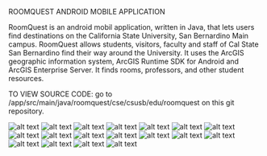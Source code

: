 ROOMQUEST ANDROID MOBILE APPLICATION

RoomQuest is an android mobil application, written in Java, that lets users find destinations on the California State University, San Bernardino Main campus. RoomQuest allows students, visitors, faculty and staff of Cal State San Bernardino find their way around the University. It uses the ArcGIS geographic information system, ArcGIS Runtime SDK for Android and ArcGIS Enterprise Server. It finds rooms, professors, and other student resources.



TO VIEW SOURCE CODE: 
go to /app/src/main/java/roomquest/cse/csusb/edu/roomquest on this git repository.

![alt text](Project_Pictures/splash_screen.png)
![alt text](Project_Pictures/search.png)
![alt text](Project_Pictures/search2.png)
![alt text](Project_Pictures/bldg_collegeofEducation.png)
![alt text](Project_Pictures/bldg_jackBrown.png)
![alt text](Project_Pictures/bldg_universityHall.png)
![alt text](Project_Pictures/bldg_universityHall2.png)
![alt text](Project_Pictures/campus.png)
![alt text](Project_Pictures/campus2.png)
![alt text](Project_Pictures/grid_menu.png)
![alt text](Project_Pictures/ic_launcher.png)
![alt text](Project_Pictures/icon_Dining.png)
![alt text](Project_Pictures/icon_disabilityParkings.png)
![alt text](Project_Pictures/icon_emergencyPhones.png)
![alt text](Project_Pictures/icon_parkingPermitsDispensers.png)
![alt text](Project_Pictures/icon_restrooms.png)
![alt text](Project_Pictures/icons_bikeRacks.png)
![alt text](Project_Pictures/location_access.png)
